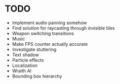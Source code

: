 # TODO
- Implement audio panning somehow
- Find solution for raycasting through invisible tiles
- Weapon switching transitions
- Music
- Make FPS counter actually accurate
- Investigate stuttering
- Text shadow
- Particle effects
- Localization
- Wraith AI
- Bounding box hierarchy
